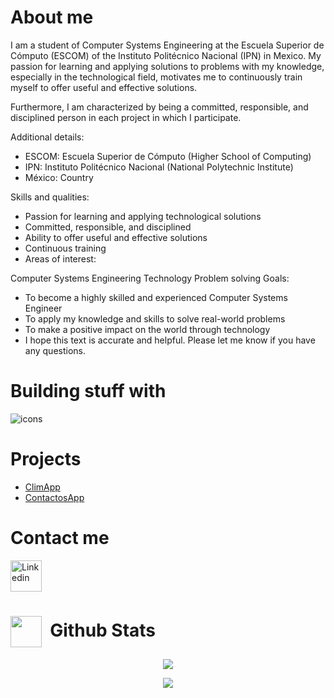 # About me

I am a student of Computer Systems Engineering at the Escuela Superior de Cómputo (ESCOM) of the Instituto Politécnico Nacional (IPN) in Mexico. My passion for learning and applying solutions to problems with my knowledge, especially in the technological field, motivates me to continuously train myself to offer useful and effective solutions.

Furthermore, I am characterized by being a committed, responsible, and disciplined person in each project in which I participate.

Additional details:

- ESCOM: Escuela Superior de Cómputo (Higher School of Computing)
- IPN: Instituto Politécnico Nacional (National Polytechnic Institute)
- México: Country

Skills and qualities:

- Passion for learning and applying technological solutions
- Committed, responsible, and disciplined
- Ability to offer useful and effective solutions
- Continuous training
- Areas of interest:

Computer Systems Engineering
Technology
Problem solving
Goals:

- To become a highly skilled and experienced Computer Systems Engineer
- To apply my knowledge and skills to solve real-world problems
- To make a positive impact on the world through technology
- I hope this text is accurate and helpful. Please let me know if you have any questions. 

# Building stuff with

<p>
    <img  src="https://skillicons.dev/icons?i=html,css,tailwindcss,js,ts,react,php,laravel,git,github" alt="icons" />  
</p>

# Projects
- <a href="https://github.com/devcoso/PClimApp">ClimApp</a>
- <a href="https://github.com/devcoso/ContactosApp">ContactosApp</a>

# Contact me
<a href="https://www.linkedin.com/in/jdavidmp" target="blank">
    <img
        src="https://upload.wikimedia.org/wikipedia/commons/thumb/8/81/LinkedIn_icon.svg/2048px-LinkedIn_icon.svg.png"
        alt="Linkedin" height="50" width="50" 
    />
</a>

# <picture> <img align="center" src = "https://github.com/7oSkaaa/7oSkaaa/blob/main/Images/Statistics.gif?raw=true" width = 50px> </picture>&nbsp;Github Stats
<div>
    <p align="center">
        <a href="https://github.com/devcoso">
            <img src="https://github-readme-stats.vercel.app/api?username=devcoso&hide=stars&show_icons=true&theme=dracula&line_height=32">
        </a>
    </p>
    <p align="center">    
        <a href="https://github.com/devcoso">
            <img src="https://github-readme-stats.vercel.app/api/top-langs/?username=devcoso&count_private=true&theme=dracula">
        </a>
    </p>
<div>
